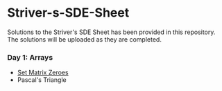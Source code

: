 # Striver-s-SDE-Sheet
Solutions to the Striver's SDE Sheet has been provided in this repository. The solutions will be uploaded as they are completed.

### Day 1: Arrays
- [Set Matrix Zeroes](https://github.com/yaswanthhh/Striver-s-SDE-Sheet/blob/main/Solutions/Day%201:%20Arrays/1.1_set_matrix_zeroes.py)
- Pascal's Triangle
